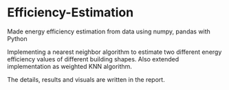 # Efficiency-Estimation
Made energy efficiency estimation from data using numpy, pandas with Python <br />

Implementing a nearest neighbor algorithm to estimate two different energy efficiency values of different building shapes. Also extended implementation as weighted KNN algorithm. <br />

The details, results and visuals are written in the report.
